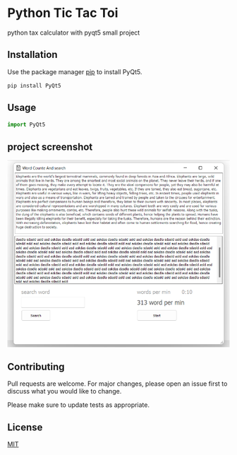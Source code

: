 # Python Tic Tac Toi

python tax calculator with pyqt5 small project

## Installation

Use the package manager [pip](https://pip.pypa.io/en/stable/) to install PyQt5.

```bash
pip install PyQt5
```

## Usage

```python
import PyQt5
```

## project screenshot

![screenshoot](https://github.com/anshitmishra/python-wpm-counter-with-search/blob/main/image/Screenshot.png?raw=true)

## Contributing
Pull requests are welcome. For major changes, please open an issue first to discuss what you would like to change.

Please make sure to update tests as appropriate.

## License
[MIT](https://choosealicense.com/licenses/mit/)